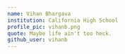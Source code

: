 ```yaml
---
name: Vihan Bhargava
institution: California High School
profile_pic: vihanb.png
quote: Maybe life ain't too heck.
github_user: vihanb
---
```

